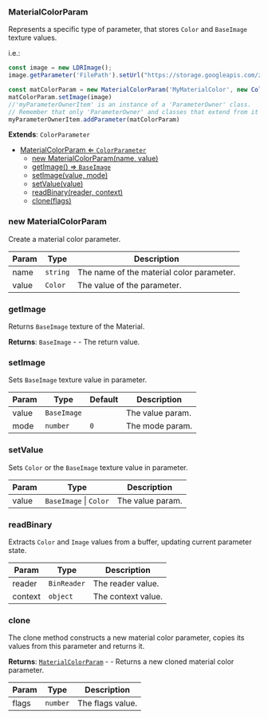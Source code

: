 <a name="MaterialColorParam"></a>

### MaterialColorParam 
Represents a specific type of parameter, that stores `Color` and `BaseImage` texture values.

i.e.:
```javascript
const image = new LDRImage();
image.getParameter('FilePath').setUrl("https://storage.googleapis.com/zea-playground-assets/zea-engine/texture.png")

const matColorParam = new MaterialColorParam('MyMaterialColor', new Color(0, 254, 2))
matColorParam.setImage(image)
//'myParameterOwnerItem' is an instance of a 'ParameterOwner' class.
// Remember that only 'ParameterOwner' and classes that extend from it can host 'Parameter' objects.
myParameterOwnerItem.addParameter(matColorParam)
```


**Extends**: <code>ColorParameter</code>  

* [MaterialColorParam ⇐ <code>ColorParameter</code>](#MaterialColorParam)
    * [new MaterialColorParam(name, value)](#new-MaterialColorParam)
    * [getImage() ⇒ <code>BaseImage</code>](#getImage)
    * [setImage(value, mode)](#setImage)
    * [setValue(value)](#setValue)
    * [readBinary(reader, context)](#readBinary)
    * [clone(flags)](#clone)

<a name="new_MaterialColorParam_new"></a>

### new MaterialColorParam
Create a material color parameter.


| Param | Type | Description |
| --- | --- | --- |
| name | <code>string</code> | The name of the material color parameter. |
| value | <code>Color</code> | The value of the parameter. |

<a name="MaterialColorParam+getImage"></a>

### getImage
Returns `BaseImage` texture of the Material.


**Returns**: <code>BaseImage</code> - - The return value.  
<a name="MaterialColorParam+setImage"></a>

### setImage
Sets `BaseImage` texture value in parameter.



| Param | Type | Default | Description |
| --- | --- | --- | --- |
| value | <code>BaseImage</code> |  | The value param. |
| mode | <code>number</code> | <code>0</code> | The mode param. |

<a name="MaterialColorParam+setValue"></a>

### setValue
Sets `Color` or the `BaseImage` texture value in parameter.



| Param | Type | Description |
| --- | --- | --- |
| value | <code>BaseImage</code> \| <code>Color</code> | The value param. |

<a name="MaterialColorParam+readBinary"></a>

### readBinary
Extracts `Color` and `Image` values from a buffer, updating current parameter state.



| Param | Type | Description |
| --- | --- | --- |
| reader | <code>BinReader</code> | The reader value. |
| context | <code>object</code> | The context value. |

<a name="MaterialColorParam+clone"></a>

### clone
The clone method constructs a new material color parameter,
copies its values from this parameter and returns it.


**Returns**: [<code>MaterialColorParam</code>](#MaterialColorParam) - - Returns a new cloned material color parameter.  

| Param | Type | Description |
| --- | --- | --- |
| flags | <code>number</code> | The flags value. |

